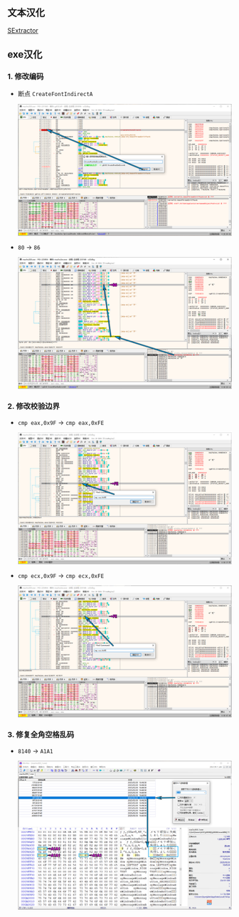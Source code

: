 ## 文本汉化
[SExtractor](https://github.com/satan53x/SExtractor)

## exe汉化

### 1. 修改编码
- 断点 `CreateFontIndirectA`

  ![img001](assets/img001.jpg)

- `80` → `86`

  ![img002](assets/img002.jpg)

### 2. 修改校验边界

- `cmp eax,0x9F` → `cmp eax,0xFE`

  ![img003](assets/img003.jpg)
  
- `cmp ecx,0x9F` → `cmp ecx,0xFE`

  ![img004](assets/img004.jpg)

### 3. 修复全角空格乱码

- `8140` → `A1A1`
  
  ![img005](assets/img005.jpg)
